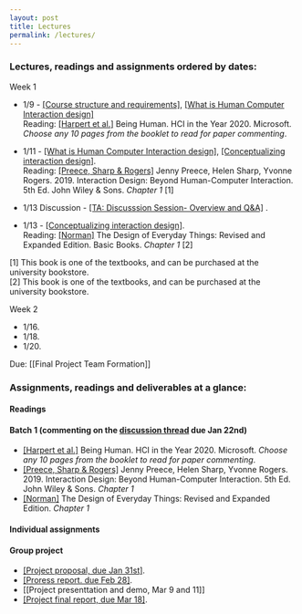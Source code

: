 ```yaml
---
layout: post
title: Lectures
permalink: /lectures/
---
```


### Lectures, readings and assignments ordered by dates:
Week 1  
- 1/9 - [[Course structure and requirements]](https://canvas.ucdavis.edu/courses/747452/files/folder/Lecture%20slides?preview=19026869), [[What is Human Computer Interaction design]](https://canvas.ucdavis.edu/courses/747452/files/folder/Lecture%20slides?preview=19027057)   
Reading:  [[Harpert et al.]](https://www.microsoft.com/en-us/research/uploads/prod/2019/03/beinghumana3-1.pdf) Being Human. HCI in the Year 2020. Microsoft. *Choose any 10 pages from the booklet to read for paper commenting*. 

- 1/11 - [[What is Human Computer Interaction design]](https://canvas.ucdavis.edu/courses/633616/files/folder/Lecture%20slides?preview=15218365), [[Conceptualizing interaction design]]().  
Reading: [[Preece, Sharp & Rogers]](http://www.id-book.com/) Jenny Preece, Helen Sharp, Yvonne Rogers. 2019. Interaction Design: Beyond Human-Computer Interaction. 5th Ed. John Wiley & Sons.  *Chapter 1* [1]   

- 1/13 Discussion - [[TA: Discusssion Session- Overview and Q&A]]() .

- 1/13 - [[Conceptualizing interaction design]]().  
Reading: [[Norman]](https://www.basicbooks.com/titles/don-norman/the-design-of-everyday-things/9780465050659/) The Design of Everyday Things: Revised and Expanded Edition. Basic Books. *Chapter 1* [2]  

[1] This book is one of the textbooks, and can be purchased at the university bookstore.  
[2] This book is one of the textbooks, and can be purchased at the university bookstore.


Week 2
- 1/16. 
- 1/18. 
- 1/20. 
  
Due: [[Final Project Team Formation]]



### Assignments, readings and deliverables at a glance:

#### Readings
#### Batch 1 (commenting on the [discussion thread](https://canvas.ucdavis.edu/courses/633616/discussion_topics/854174) due Jan 22nd)
- [[Harpert et al.]](https://www.microsoft.com/en-us/research/uploads/prod/2019/03/beinghumana3-1.pdf) Being Human. HCI in the Year 2020. Microsoft. *Choose any 10 pages from the booklet to read for paper commenting*. 
- [[Preece, Sharp & Rogers]](http://www.id-book.com/) Jenny Preece, Helen Sharp, Yvonne Rogers. 2019. Interaction Design: Beyond Human-Computer Interaction. 5th Ed. John Wiley & Sons. *Chapter 1*
- [[Norman]](https://www.basicbooks.com/titles/don-norman/the-design-of-everyday-things/9780465050659/) The Design of Everyday Things: Revised and Expanded Edition. *Chapter 1*  




#### Individual assignments


#### Group project
- [[Project proposal, due Jan 31st]](https://canvas.ucdavis.edu/courses/633616/assignments/820408). 
- [[Proress report. due Feb 28]](https://canvas.ucdavis.edu/courses/633616/assignments/830801). 
- [[Project presenttation and demo, Mar 9 and 11]]
- [[Project final report, due Mar 18]](https://canvas.ucdavis.edu/courses/633616/assignments/833769).   
